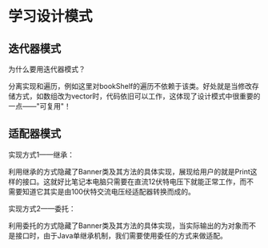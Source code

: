 # 学习设计模式
## 迭代器模式
为什么要用迭代器模式？

分离实现和遍历，例如这里对bookShelf的遍历不依赖于该类。好处就是当修改存储方式，如数组改为vector时，代码依旧可以工作，这体现了设计模式中很重要的一点——"可复用"！

## 适配器模式
实现方式1——继承：

利用继承的方式隐藏了Banner类及其方法的具体实现，展现给用户的就是Print这样的接口。这就好比笔记本电脑只需要在直流12伏特电压下就能正常工作，而不需要知道它其实是由100伏特交流电压经适配器转换而成的。

实现方式2——委托：

利用委托的方式隐藏了Banner类及其方法的具体实现，当实际输出的为对象而不是接口时，由于Java单继承机制，我们需要使用委任的方式来做适配。
